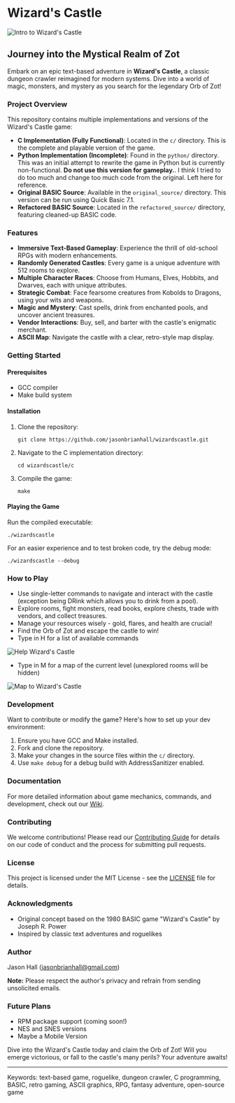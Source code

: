 # Wizard's Castle

![Intro to Wizard's Castle](c/images/intro.png "Wizard's Castle Title")

## Journey into the Mystical Realm of Zot

Embark on an epic text-based adventure in **Wizard's Castle**, a classic dungeon crawler reimagined for modern systems. Dive into a world of magic, monsters, and mystery as you search for the legendary Orb of Zot!

### Project Overview

This repository contains multiple implementations and versions of the Wizard's Castle game:

- **C Implementation (Fully Functional)**: Located in the `c/` directory. This is the complete and playable version of the game.
- **Python Implementation (Incomplete)**: Found in the `python/` directory. This was an initial attempt to rewrite the game in Python but is currently non-functional. **Do not use this version for gameplay.**.  I think I tried to do too much and change too much code from the original.  Left here for reference.
- **Original BASIC Source**: Available in the `original_source/` directory. This version can be run using Quick Basic 7.1.
- **Refactored BASIC Source**: Located in the `refactored_source/` directory, featuring cleaned-up BASIC code.

### Features

- **Immersive Text-Based Gameplay**: Experience the thrill of old-school RPGs with modern enhancements.
- **Randomly Generated Castles**: Every game is a unique adventure with 512 rooms to explore.
- **Multiple Character Races**: Choose from Humans, Elves, Hobbits, and Dwarves, each with unique attributes.
- **Strategic Combat**: Face fearsome creatures from Kobolds to Dragons, using your wits and weapons.
- **Magic and Mystery**: Cast spells, drink from enchanted pools, and uncover ancient treasures.
- **Vendor Interactions**: Buy, sell, and barter with the castle's enigmatic merchant.
- **ASCII Map**: Navigate the castle with a clear, retro-style map display.

### Getting Started

#### Prerequisites

- GCC compiler
- Make build system

#### Installation

1. Clone the repository:
   ```
   git clone https://github.com/jasonbrianhall/wizardscastle.git
   ```
2. Navigate to the C implementation directory:
   ```
   cd wizardscastle/c
   ```
3. Compile the game:
   ```
   make
   ```

#### Playing the Game

Run the compiled executable:
```
./wizardscastle
```

For an easier experience and to test broken code, try the debug mode:
```
./wizardscastle --debug
```

### How to Play

- Use single-letter commands to navigate and interact with the castle (exception being DRink which allows you to drink from a pool).
- Explore rooms, fight monsters, read books, explore chests, trade with vendors, and collect treasures.
- Manage your resources wisely - gold, flares, and health are crucial!
- Find the Orb of Zot and escape the castle to win!
- Type in H for a list of available commands

![Help Wizard's Castle](c/images/help.png "Wizard's Castle Help Snapshot")

- Type in M for a map of the current level (unexplored rooms will be hidden)

![Map to Wizard's Castle](c/images/map.png "Wizard's Castle Map")

### Development

Want to contribute or modify the game? Here's how to set up your dev environment:

1. Ensure you have GCC and Make installed.
2. Fork and clone the repository.
3. Make your changes in the source files within the `c/` directory.
4. Use `make debug` for a debug build with AddressSanitizer enabled.

### Documentation

For more detailed information about game mechanics, commands, and development, check out our [Wiki](https://github.com/jasonbrianhall/wizardscastle/wiki).

### Contributing

We welcome contributions! Please read our [Contributing Guide](CONTRIBUTING.md) for details on our code of conduct and the process for submitting pull requests.

### License

This project is licensed under the MIT License - see the [LICENSE](LICENSE) file for details.

### Acknowledgments

- Original concept based on the 1980 BASIC game "Wizard's Castle" by Joseph R. Power
- Inspired by classic text adventures and roguelikes

### Author

Jason Hall (jasonbrianhall@gmail.com)

**Note:** Please respect the author's privacy and refrain from sending unsolicited emails.

### Future Plans

- RPM package support (coming soon!)
- NES and SNES versions
- Maybe a Mobile Version

Dive into the Wizard's Castle today and claim the Orb of Zot! Will you emerge victorious, or fall to the castle's many perils? Your adventure awaits!

---

Keywords: text-based game, roguelike, dungeon crawler, C programming, BASIC, retro gaming, ASCII graphics, RPG, fantasy adventure, open-source game
